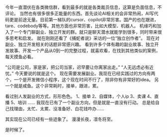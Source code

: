 今年一直潜伏在各类微信群，看到最多的就是各类裁员信息，这算是负面信息，不评论。
当然也有很多很多正能量的东西。首先谈论AI相关的会非常热闹，AI写代码更是前途无量。目前第一梯队的cursor、copilot非常厉害。国产的也在跟进，tare、codebody等等。其他方面也非常厉害，比如大模型、机器人。
机缘巧和加入了一个专门聊副业、独立开发的群。就只是聊天潜水就能学到很多，同时带来很多思考和启发。
就在刚刚还看了《捕蛇者说》采访的一位“独立创作者”。
现在对副业、独立开发相关的话题非常感兴趣。
看到许多个体有趣的副业故事、独立开发故事、开发一个产品从0到一的完整过程，就喜欢看，在找到其他类似的案例，每天摸鱼必看。

“公司是公司，家是家，把公司当家，迟早要让你离家出走。”
“人无远虑必有近忧。”
今天要说的就是这个。
现在需要发展副业。我现在已经实践过的方向有两个，一个是开发微信小程序，这个现在时间不行了，除非你有非常好的idea。
另一个就是咸鱼。这个非常耗时，接单，跟进，累。

看过别人发副业的方式，形形色色。
1、接单
2、自媒体，个人ip
3、卖课
4、直播
5、培训
......
我现在已有了一个副业方向，但是就是一直没有行动。
总是给自己找理由，太忙、太累、没准备好、白花钱咋办......

其实现在公司已经有一些迹象了。
漫漫长夜，凛冬将至。

是时候了。
